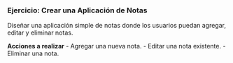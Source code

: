 ### Ejercicio: Crear una Aplicación de Notas

Diseñar una aplicación simple de notas donde los usuarios puedan agregar, editar y eliminar notas.

**Acciones a realizar**
    -   Agregar una nueva nota.
    -   Editar una nota existente.
    -   Eliminar una nota.

    